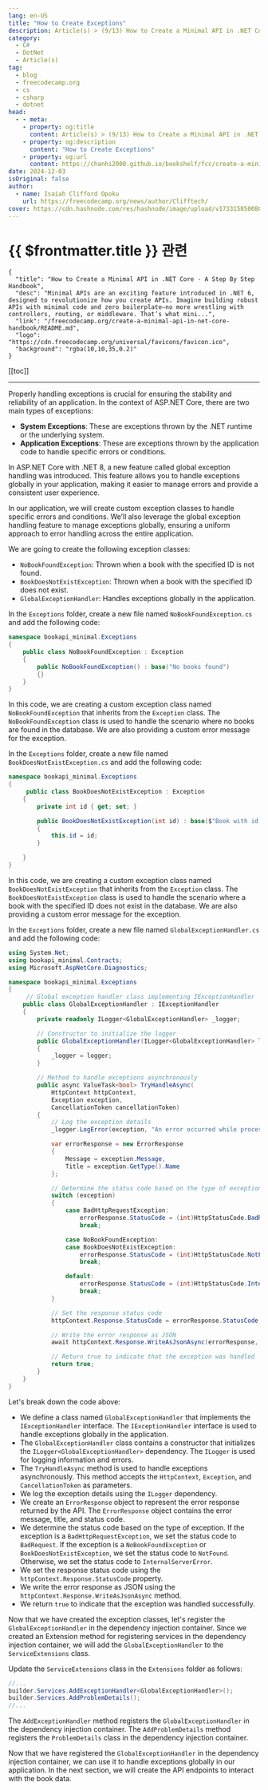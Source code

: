 ```yaml
---
lang: en-US
title: "How to Create Exceptions"
description: Article(s) > (9/13) How to Create a Minimal API in .NET Core - A Step By Step Handbook
category:
  - C#
  - DotNet
  - Article(s)
tag:
  - blog
  - freecodecamp.org
  - cs
  - csharp
  - dotnet
head:
  - - meta:
    - property: og:title
      content: Article(s) > (9/13) How to Create a Minimal API in .NET Core - A Step By Step Handbook
    - property: og:description
      content: "How to Create Exceptions"
    - property: og:url
      content: https://chanhi2000.github.io/bookshelf/fcc/create-a-minimal-api-in-net-core-handbook/how-to-create-exceptions.html
date: 2024-12-03
isOriginal: false
author:
  - name: Isaiah Clifford Opoku
    url: https://freecodecamp.org/news/author/Clifftech/
cover: https://cdn.hashnode.com/res/hashnode/image/upload/v1733158500882/9af04a12-2121-4efd-a66f-00330896e358.png
---
```


# {{ $frontmatter.title }} 관련

```component VPCard
{
  "title": "How to Create a Minimal API in .NET Core - A Step By Step Handbook",
  "desc": "Minimal APIs are an exciting feature introduced in .NET 6, designed to revolutionize how you create APIs. Imagine building robust APIs with minimal code and zero boilerplate—no more wrestling with controllers, routing, or middleware. That’s what mini...",
  "link": "/freecodecamp.org/create-a-minimal-api-in-net-core-handbook/README.md",
  "logo": "https://cdn.freecodecamp.org/universal/favicons/favicon.ico",
  "background": "rgba(10,10,35,0.2)"
}
```

[[toc]]

---

<SiteInfo
  name="How to Create a Minimal API in .NET Core - A Step By Step Handbook"
  desc="Minimal APIs are an exciting feature introduced in .NET 6, designed to revolutionize how you create APIs. Imagine building robust APIs with minimal code and zero boilerplate—no more wrestling with controllers, routing, or middleware. That’s what mini..."
  url="https://freecodecamp.org/news/create-a-minimal-api-in-net-core-handbook#heading-how-to-create-exceptions"
  logo="https://cdn.freecodecamp.org/universal/favicons/favicon.ico"
  preview="https://cdn.hashnode.com/res/hashnode/image/upload/v1733158500882/9af04a12-2121-4efd-a66f-00330896e358.png"/>

Properly handling exceptions is crucial for ensuring the stability and reliability of an application. In the context of ASP.NET Core, there are two main types of exceptions:

- **System Exceptions**: These are exceptions thrown by the .NET runtime or the underlying system.
- **Application Exceptions**: These are exceptions thrown by the application code to handle specific errors or conditions.

In ASP.NET Core with .NET 8, a new feature called global exception handling was introduced. This feature allows you to handle exceptions globally in your application, making it easier to manage errors and provide a consistent user experience.

In our application, we will create custom exception classes to handle specific errors and conditions. We’ll also leverage the global exception handling feature to manage exceptions globally, ensuring a uniform approach to error handling across the entire application.

We are going to create the following exception classes:

- `NoBookFoundException`: Thrown when a book with the specified ID is not found.
- `BookDoesNotExistException`: Thrown when a book with the specified ID does not exist.
- `GlobalExceptionHandler`: Handles exceptions globally in the application.

In the <VPIcon icon="fas fa-foler-open"/>`Exceptions` folder, create a new file named <VPIcon icon="iconfont icon-csharp"/>`NoBookFoundException.cs` and add the following code:

```cs title="Exceptions/NoBookFoundException.cs"
namespace bookapi_minimal.Exceptions
{
    public class NoBookFoundException : Exception
    {
        public NoBookFoundException() : base("No books found")
        {}
    }
}
```

In this code, we are creating a custom exception class named `NoBookFoundException` that inherits from the `Exception` class. The `NoBookFoundException` class is used to handle the scenario where no books are found in the database. We are also providing a custom error message for the exception.

In the <VPIcon icon="fas fa-foler-open"/>`Exceptions` folder, create a new file named <VPIcon icon="iconfont icon-csharp"/>`BookDoesNotExistException.cs` and add the following code:

```cs
namespace bookapi_minimal.Exceptions
{
     public class BookDoesNotExistException : Exception
    {
        private int id { get; set; }

        public BookDoesNotExistException(int id) : base($"Book with id {id} does not exist")
        {
            this.id = id;
        } 

    }
}
```

In this code, we are creating a custom exception class named `BookDoesNotExistException` that inherits from the `Exception` class. The `BookDoesNotExistException` class is used to handle the scenario where a book with the specified ID does not exist in the database. We are also providing a custom error message for the exception.

In the <VPIcon icon="fas fa-foler-open"/>`Exceptions` folder, create a new file named <VPIcon icon="iconfont icon-csharp"/>`GlobalExceptionHandler.cs` and add the following code:

```cs :collapsed-lines title="Exceptions/GlobalExceptionHandler.cs"
using System.Net;
using bookapi_minimal.Contracts;
using Microsoft.AspNetCore.Diagnostics;

namespace bookapi_minimal.Exceptions
{
     // Global exception handler class implementing IExceptionHandler
    public class GlobalExceptionHandler : IExceptionHandler
    {
        private readonly ILogger<GlobalExceptionHandler> _logger;

        // Constructor to initialize the logger
        public GlobalExceptionHandler(ILogger<GlobalExceptionHandler> logger)
        {
            _logger = logger;
        }

        // Method to handle exceptions asynchronously
        public async ValueTask<bool> TryHandleAsync(
            HttpContext httpContext,
            Exception exception,
            CancellationToken cancellationToken)
        {
            // Log the exception details
            _logger.LogError(exception, "An error occurred while processing your request");

            var errorResponse = new ErrorResponse
            {
                Message = exception.Message,
                Title = exception.GetType().Name
            };

            // Determine the status code based on the type of exception
            switch (exception)
            {
                case BadHttpRequestException:
                    errorResponse.StatusCode = (int)HttpStatusCode.BadRequest;
                    break;

                case NoBookFoundException:
                case BookDoesNotExistException:
                    errorResponse.StatusCode = (int)HttpStatusCode.NotFound;
                    break;

                default:
                    errorResponse.StatusCode = (int)HttpStatusCode.InternalServerError;
                    break;
            }

            // Set the response status code
            httpContext.Response.StatusCode = errorResponse.StatusCode;

            // Write the error response as JSON
            await httpContext.Response.WriteAsJsonAsync(errorResponse, cancellationToken);

            // Return true to indicate that the exception was handled
            return true;
        }
    }
}
```

Let's break down the code above:

- We define a class named `GlobalExceptionHandler` that implements the `IExceptionHandler` interface. The `IExceptionHandler` interface is used to handle exceptions globally in the application.
- The `GlobalExceptionHandler` class contains a constructor that initializes the `ILogger<GlobalExceptionHandler>` dependency. The `ILogger` is used for logging information and errors.
- The `TryHandleAsync` method is used to handle exceptions asynchronously. This method accepts the `HttpContext`, `Exception`, and `CancellationToken` as parameters.
- We log the exception details using the `ILogger` dependency.
- We create an `ErrorResponse` object to represent the error response returned by the API. The `ErrorResponse` object contains the error message, title, and status code.
- We determine the status code based on the type of exception. If the exception is a `BadHttpRequestException`, we set the status code to `BadRequest`. If the exception is a `NoBookFoundException` or `BookDoesNotExistException`, we set the status code to `NotFound`. Otherwise, we set the status code to `InternalServerError`.
- We set the response status code using the `httpContext.Response.StatusCode` property.
- We write the error response as JSON using the `httpContext.Response.WriteAsJsonAsync` method.
- We return `true` to indicate that the exception was handled successfully.

Now that we have created the exception classes, let's register the `GlobalExceptionHandler` in the dependency injection container. Since we created an Extension method for registering services in the dependency injection container, we will add the `GlobalExceptionHandler` to the `ServiceExtensions` class.

Update the `ServiceExtensions` class in the `Extensions` folder as follows:

```cs title="Extensions/ServiceExtensions.cs"
//...
builder.Services.AddExceptionHandler<GlobalExceptionHandler>();
builder.Services.AddProblemDetails();
//...
```

The `AddExceptionHandler` method registers the `GlobalExceptionHandler` in the dependency injection container. The `AddProblemDetails` method registers the `ProblemDetails` class in the dependency injection container.

Now that we have registered the `GlobalExceptionHandler` in the dependency injection container, we can use it to handle exceptions globally in our application. In the next section, we will create the API endpoints to interact with the book data.
